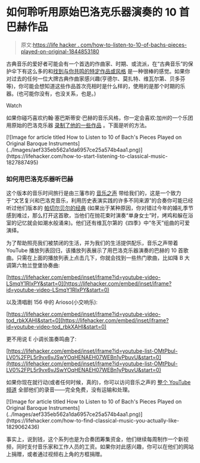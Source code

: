 # 如何聆听用原始巴洛克乐器演奏的 10 首巴赫作品

> 原文:[https://life hacker . com/how-to-listen-to-10-of-bachs-pieces-played-on-original-1844853180](https://lifehacker.com/how-to-listen-to-10-of-bachs-pieces-played-on-original-1844853180)

古典音乐的爱好者可能会有一个首选的作曲家、时期、或流派，在“古典音乐”的保护伞下有这么多的和[找到与你共鸣的特定作品或风格](https://lifehacker.com/how-to-find-classical-music-you-actually-like-1829062436) 是一种很棒的感觉。如果你对过去的任何一位大牌古典作曲家感兴趣(亨德尔、莫扎特、维瓦尔第、贝多芬等)，你可能会想知道这些作品首次亮相时是什么样的，使用的是那个时期的乐器。(也可能你没有，也没关系，也是。)

Watch

如果你碰巧喜欢约翰·塞巴斯蒂安·巴赫的音乐风格，你一定会喜欢:加州的一个乐团用原始的巴洛克乐器 [录制了他的一些作品](http://www.openculture.com/2020/08/hear-ten-of-bachs-pieces-played-on-original-baroque-instruments.html) 。下面是听的方法。

<aside data-commerce-source="inset" class="sc-16a0mhj-2 gAjHzr">[![Image for article titled How to Listen to 10 of Bach&#39;s Pieces Played on Original Baroque Instruments](../Images/aef335eb562a1da6957ce25a574b4aa1.png)](https://lifehacker.com/how-to-start-listening-to-classical-music-1827887495)</aside>

### 如何用巴洛克乐器听巴赫

这个版本的音乐时间旅行是由三藩市的 [音乐之声](http://www.voicesofmusic.org) 带给我们的，这是一个致力于“文艺复兴和巴洛克音乐，利用历史表演实践的许多不同来源”的合奏你可能已经听过他们版本的 [帕切尔贝尔的经典](http://www.openculture.com/2019/08/hear-the-authentic-pachelbels-canon.html) (如果出于某种原因，你对错过今年的婚礼季节感到难过，那么打开这首歌，当他们在抛花束时演奏“单身女士”时，烤鸡和躲在浴室的记忆就会如潮水般涌来)。他们还有维瓦尔第的《四季》中“冬天”组曲的可爱演绎。

为了帮助照亮我们被禁闭的生活，并为我们的生活提供配乐，音乐之声带着 YouTube 播放列表回归，该播放列表展示了用巴洛克乐器演奏的巴赫的 10 首歌曲。只需在上面的播放列表上点击几下，你就会找到一些热门歌曲，比如降 B 大调第六勃兰登堡协奏曲:

 [https://lifehacker.com/embed/inset/iframe?id=youtube-video-LSmqY1RIxPY&start=0](https://lifehacker.com/embed/inset/iframe?id=youtube-video-LSmqY1RIxPY&start=0) 

以及清唱剧 156 中的 Arioso(小交响乐):

 [https://lifehacker.com/embed/inset/iframe?id=youtube-video-tod_rbkXAHI&start=0](https://lifehacker.com/embed/inset/iframe?id=youtube-video-tod_rbkXAHI&start=0) 

更不用说 E 小调长笛奏鸣曲了:

 [https://lifehacker.com/embed/inset/iframe?id=youtube-list-OMtPbul-LV0%2FPL5r9vx6vJSwYOqHENAEH07WEBn1yPbuvU&start=0](https://lifehacker.com/embed/inset/iframe?id=youtube-list-OMtPbul-LV0%2FPL5r9vx6vJSwYOqHENAEH07WEBn1yPbuvU&start=0) 

如果你现在就行动(或者任何时候，真的)，你可以访问音乐之声的 [整个 YouTube 频道](https://www.youtube.com/channel/UC9qItJ2Gs8Xfu6y_ERKNsxw) 全部他们的录音——完全免费，没有运输和处理。

<aside data-commerce-source="inset" class="sc-16a0mhj-2 gAjHzr">[![Image for article titled How to Listen to 10 of Bach&#39;s Pieces Played on Original Baroque Instruments](../Images/aef335eb562a1da6957ce25a574b4aa1.png)](https://lifehacker.com/how-to-find-classical-music-you-actually-like-1829062436)</aside>

事实上，说到钱，这个系列也是为合奏团筹集资金，他们继续每周制作一个新视频，同时支付音乐家和工作人员的工资。如果你对此感兴趣，你可以在他们的网站上捐赠，或者通过视频右上角的方框捐赠。